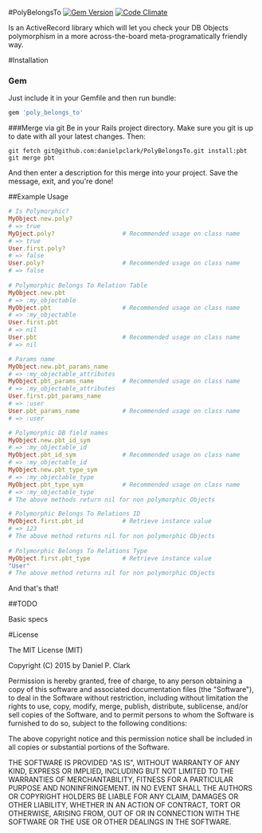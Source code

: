 #PolyBelongsTo
[![Gem Version](https://badge.fury.io/rb/poly_belongs_to.svg)](http://badge.fury.io/rb/poly_belongs_to)
[![Code Climate](https://codeclimate.com/github/danielpclark/PolyBelongsTo/badges/gpa.svg)](https://codeclimate.com/github/danielpclark/PolyBelongsTo)

Is an ActiveRecord library which will let you check your DB Objects polymorphism in a more across-the-board
meta-programatically friendly way.

#Installation

### Gem

Just include it in your Gemfile and then run bundle:
```ruby
gem 'poly_belongs_to'
```

###Merge via git
Be in your Rails project directory.  Make sure you git is up to date with all your latest changes.  Then:

```shell
git fetch git@github.com:danielpclark/PolyBelongsTo.git install:pbt
git merge pbt
```

And then enter a description for this merge into your project.  Save the message, exit, and you're done!

##Example Usage

```ruby
# Is Polymorphic?
MyObject.new.poly?
# => true
MyOject.poly?                   # Recommended usage on class name
# => true
User.first.poly?
# => false
User.poly?                      # Recommended usage on class name
# => false
    
# Polymorphic Belongs To Relation Table
MyObject.new.pbt
# => :my_objectable
MyObject.pbt                    # Recommended usage on class name 
# => :my_objectable
User.first.pbt
# => nil
User.pbt                        # Recommended usage on class name
# => nil 

# Params name
MyObject.new.pbt_params_name
# => :my_objectable_attributes
MyObject.pbt_params_name        # Recommended usage on class name
# => :my_objectable_attributes
User.first.pbt_params_name
# => :user
User.pbt_params_name            # Recommended usage on class name
# => :user

# Polymorphic DB field names
MyObject.new.pbt_id_sym
# => :my_objectable_id
MyObject.pbt_id_sym             # Recommended usage on class name
# => :my_objectable_id
MyObject.new.pbt_type_sym
# => :my_objectable_type
MyObject.pbt_type_sym           # Recommended usage on class name
# => :my_objectable_type
# The above methods return nil for non polymorphic Objects

# Polymorphic Belongs To Relations ID
MyObject.first.pbt_id           # Retrieve instance value
# => 123
# The above method returns nil for non polymorphic Objects
    
# Polymorphic Belongs To Relations Type
MyObject.first.pbt_type         # Retrieve instance value
"User"
# The above method returns nil for non polymorphic Objects
```    

And that's that!

##TODO

Basic specs

#License

The MIT License (MIT)

Copyright (C) 2015 by Daniel P. Clark

Permission is hereby granted, free of charge, to any person obtaining a copy of this software and associated documentation files (the "Software"), to deal in the Software without restriction, including without limitation the rights to use, copy, modify, merge, publish, distribute, sublicense, and/or sell copies of the Software, and to permit persons to whom the Software is furnished to do so, subject to the following conditions:

The above copyright notice and this permission notice shall be included in all copies or substantial portions of the Software.

THE SOFTWARE IS PROVIDED "AS IS", WITHOUT WARRANTY OF ANY KIND, EXPRESS OR IMPLIED, INCLUDING BUT NOT LIMITED TO THE WARRANTIES OF MERCHANTABILITY, FITNESS FOR A PARTICULAR PURPOSE AND NONINFRINGEMENT. IN NO EVENT SHALL THE AUTHORS OR COPYRIGHT HOLDERS BE LIABLE FOR ANY CLAIM, DAMAGES OR OTHER LIABILITY, WHETHER IN AN ACTION OF CONTRACT, TORT OR OTHERWISE, ARISING FROM, OUT OF OR IN CONNECTION WITH THE SOFTWARE OR THE USE OR OTHER DEALINGS IN THE SOFTWARE.
